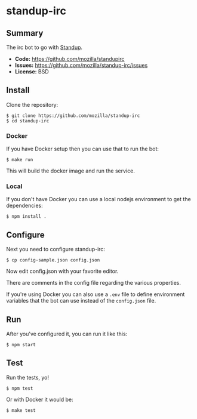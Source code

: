# standup-irc

## Summary

The irc bot to go with [Standup](https://github.com/mozilla/standup).

* **Code:** https://github.com/mozilla/standupirc
* **Issues:** https://github.com/mozilla/standup-irc/issues
* **License:** BSD


## Install

Clone the repository:

    $ git clone https://github.com/mozilla/standup-irc
    $ cd standup-irc
    
### Docker

If you have Docker setup then you can use that to run the bot:

    $ make run

This will build the docker image and run the service.

### Local

If you don't have Docker you can use a local nodejs environment to get the dependencies:

    $ npm install .


## Configure

Next you need to configure standup-irc:

    $ cp config-sample.json config.json

Now edit config.json with your favorite editor.

There are comments in the config file regarding the various properties.

If you're using Docker you can also use a `.env` file to define environment
variables that the bot can use instead of the `config.json` file.

## Run

After you've configured it, you can run it like this:

    $ npm start


## Test

Run the tests, yo!

    $ npm test

Or with Docker it would be:

    $ make test
